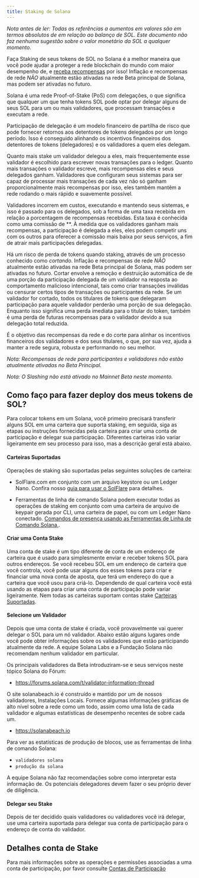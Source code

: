 ```yaml
---
title: Staking de Solana
---
```


*Nota antes de ler: Todas as referências a aumentos em valores são em termos absolutos de em relação ao balanço de SOL. Este documento não faz nenhuma sugestão sobre o valor monetário da SOL a qualquer momento.*

Faça Staking de seus tokens de SOL no Solana é a melhor maneira que você pode ajudar a proteger a rede blockchain do mundo com maior desempenho de, e [receba recompensas](implemented-proposals/staking-rewards.md) por isso! Inflação e recompensas de rede *NÃO* atualmente estão ativadas na rede Beta principal de Solana, mas podem ser ativadas no futuro.

Solana é uma rede Proof-of-Stake (PoS) com delegações, o que significa que qualquer um que tenha tokens SOL pode optar por delegar alguns de seus SOL para um ou mais validadores, que processam transações e executam a rede.

Participação de delegação é um modelo financeiro de partilha de risco que pode fornecer retornos aos detentores de tokens delegados por um longo período. Isso é conseguido alinhando os incentivos financeiros dos detentores de tokens (delegadores) e os validadores a quem eles delegam.

Quanto mais stake um validador delegou a eles, mais frequentemente esse validador é escolhido para escrever novas transações para o ledger.  Quanto mais transações o validador escreve, mais recompensas eles e seus delegados ganham. Validadores que configuram seus sistemas para ser capaz de processar mais transações de cada vez não só ganham proporcionalmente mais recompensas por isso, eles também mantêm a rede rodando o mais rápido e suavemente possível.

Validadores incorrem em custos, executando e mantendo seus sistemas, e isso é passado para os delegados, sob a forma de uma taxa recebida em relação a porcentagem de recompensas recebidas.  Esta taxa é conhecida como uma comissão de **. À medida que os validadores ganham mais recompensas, a participação é delegada a eles, eles podem competir uns com os outros para oferecer a comissão mais baixa por seus serviços, a fim de atrair mais participações delegadas.

Há um risco de perda de tokens quando staking, através de um processo conhecido como *cortando*.  Inflação e recompensas de rede *NÃO* atualmente estão ativadas na rede Beta principal de Solana, mas podem ser ativadas no futuro.  Cortar envolve a remoção e destruição automática de de uma porção da participação delegada de um validador na resposta ao comportamento malicioso intencional, tais como criar transações inválidas ou censurar certos tipos de transações ou participantes da rede. Se um validador for cortado, todos os titulares de tokens que delegaram participação para aquele validador perderão uma porção de sua delegação.  Enquanto isso significa uma perda imediata para o titular do token, também é uma perda de futuras recompensas para o validador devido a sua delegação total reduzida.

É o objetivo das recompensas da rede e do corte para alinhar os incentivos financeiros dos validadores e dos seus titulares, o que, por sua vez, ajuda a manter a rede segura, robusta e performando no seu melhor.

*Nota: Recompensas de rede para participantes e validadores não estão atualmente ativadas no Beta Principal.*

*Nota: O Slashing não está ativado no Mainnet Beta neste momento.*


## Como faço para fazer deploy dos meus tokens de SOL?
Para colocar tokens em um Solana, você primeiro precisará transferir alguns SOL em uma carteira que suporta staking, em seguida, siga as etapas ou instruções fornecidas pela carteira para criar uma conta de participação e delegar sua participação. Diferentes carteiras irão variar ligeiramente em seu processo para isso, mas a descrição geral está abaixo.

#### Carteiras Suportadas
Operações de staking são suportadas pelas seguintes soluções de carteira:

 - SolFlare.com em conjunto com um arquivo keystore ou um Ledger Nano. Confira nosso [guia para usar o SolFlare](wallet-guide/solflare.md) para detalhes.

 - Ferramentas de linha de comando Solana podem executar todas as operações de staking em conjunto com uma carteira de arquivo de keypair gerada por CLI, uma carteira de papel, ou com um Ledger Nano conectado. [Comandos de presença usando as Ferramentas de Linha de Comando Solana,](cli/delegate-stake.md).

#### Criar uma Conta Stake
Uma conta de stake é um tipo diferente de conta de um endereço de carteira que é usado para simplesmente enviar e receber tokens SOL para outros endereços. Se você recebeu SOL em um endereço de carteira que você controla, você pode usar alguns dos esses tokens para criar e financiar uma nova conta de aposta, que terá um endereço do que a carteira que você usou para criá-lo. Dependendo de qual carteira você está usando as etapas para criar uma conta de participação pode variar ligeiramente.  Nem todas as carteiras suportam contas stake [Carteiras Suportadas](#supported-wallets).

#### Selecione um Validador
Depois que uma conta de stake é criada, você provavelmente vai querer delegar o SOL para um nó validador.  Abaixo estão alguns lugares onde você pode obter informações sobre os validadores que estão participando atualmente da rede. A equipe Solana Labs e a Fundação Solana não recomendam nenhum validador em particular.

Os principais validadores da Beta introduziram-se e seus serviços neste tópico Solana do Fórum:
 - https://forums.solana.com/t/validator-information-thread

O site solanabeach.io é construído e mantido por um de nossos validadores, Instalações Locais.  Fornece algumas informações gráficas de alto nível sobre a rede como um todo, assim como uma lista de cada validador e algumas estatísticas de desempenho recentes de sobre cada um.
 - https://solanabeach.io

Para ver as estatísticas de produção de blocos, use as ferramentas de linha de comando Solana:
 - `validadores solana`
 - `produção da solana`

A equipe Solana não faz recomendações sobre como interpretar esta informação de.  Os potenciais delegadores devem fazer o seu próprio dever de diligência.

#### Delegar seu Stake
Depois de ter decidido quais validadores ou validadores você irá delegar, use uma carteira suportada para delegar sua conta de participação para o endereço de conta do validador.

## Detalhes conta de Stake
Para mais informações sobre as operações e permissões associadas a uma conta de participação, por favor consulte [Contas de Participação](staking/stake-accounts.md)
